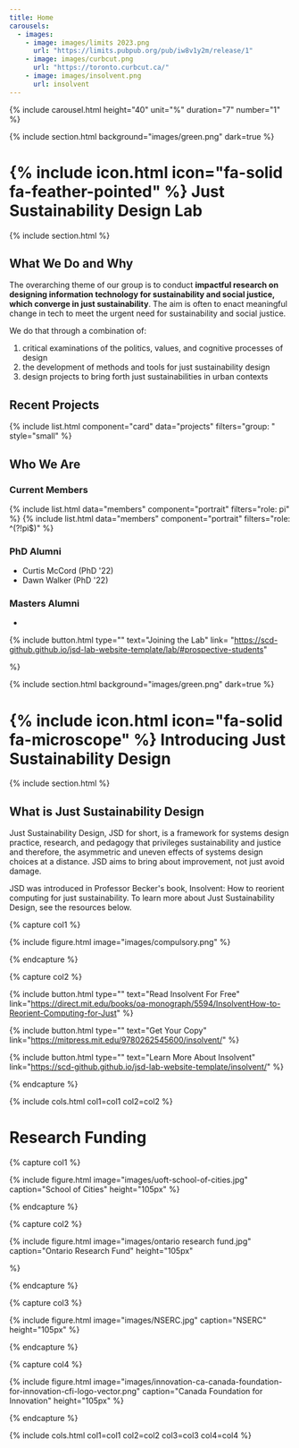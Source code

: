 ```yaml
---
title: Home
carousels:
  - images:
    - image: images/limits 2023.png
      url: "https://limits.pubpub.org/pub/iw8v1y2m/release/1"
    - image: images/curbcut.png
      url: "https://toronto.curbcut.ca/"
    - image: images/insolvent.png
      url: insolvent
---
```


{% include carousel.html height="40" unit="%" duration="7" number="1" %}


{% include section.html background="images/green.png" dark=true %}

# {% include icon.html icon="fa-solid fa-feather-pointed" %} Just Sustainability Design Lab

{% include section.html %}

## What We Do and Why

The overarching theme of our group is to conduct  **impactful research on designing information technology for sustainability and social justice, which converge in just sustainability**. The aim is often to enact meaningful change in tech to meet the urgent need for sustainability and social justice. 

We do that through a combination of:
1. critical examinations of the politics, values, and cognitive processes of design
2. the development of methods and tools for just sustainability design 
3. design projects to bring forth just sustainabilities in urban contexts

## Recent Projects
{% include list.html component="card" data="projects" filters="group: " style="small" %}

## Who We Are
### Current Members
{% include list.html data="members" component="portrait" filters="role: pi" %}
{% include list.html data="members" component="portrait" filters="role: ^(?!pi$)" %}

### PhD Alumni
- Curtis McCord (PhD '22)
- Dawn Walker (PhD '22)

### Masters Alumni
- 

[##]: #

{%
  include button.html
  type=""
  text="Joining the Lab"
  link= "https://scd-github.github.io/jsd-lab-website-template/lab/#prospective-students"

%}

{% include section.html background="images/green.png" dark=true %}

# {% include icon.html icon="fa-solid fa-microscope" %} Introducing Just Sustainability Design

{% include section.html %}

## What is Just Sustainability Design
Just Sustainability Design, JSD for short, is a framework for systems design practice, research, and pedagogy that privileges sustainability and justice and therefore, the asymmetric and uneven effects of systems design choices at a distance. JSD aims to bring about improvement, not just avoid damage. 

JSD was introduced in Professor Becker's book, Insolvent: How to reorient computing for just sustainability. To learn more about Just Sustainability Design, see the resources below.


{% capture col1 %}

{%
  include figure.html
  image="images/compulsory.png"
%}

{% endcapture %}

{% capture col2 %}

[##]: #

{%
  include button.html
  type=""
  text="Read Insolvent For Free"
  link="https://direct.mit.edu/books/oa-monograph/5594/InsolventHow-to-Reorient-Computing-for-Just"
%}

{%
  include button.html
  type=""
  text="Get Your Copy"
  link="https://mitpress.mit.edu/9780262545600/insolvent/"
%}

{%
  include button.html
  type=""
  text="Learn More About Insolvent"
  link="https://scd-github.github.io/jsd-lab-website-template/insolvent/"
%}

{% endcapture %}

{% include cols.html col1=col1 col2=col2 %}

# Research Funding

{% capture col1 %}

{%
  include figure.html
  image="images/uoft-school-of-cities.jpg"
  caption="School of Cities"
  height="105px"
%}

{% endcapture %}

{% capture col2 %}

{%
  include figure.html
  image="images/ontario research fund.jpg"
  caption="Ontario Research Fund"
  height="105px"

%}

{% endcapture %}

{% capture col3 %}

{%
  include figure.html
  image="images/NSERC.jpg"
  caption="NSERC"
  height="105px"
%}

{% endcapture %}

{% capture col4 %}

{%
  include figure.html
  image="images/innovation-ca-canada-foundation-for-innovation-cfi-logo-vector.png"
  caption="Canada Foundation for Innovation"
  height="105px"
%}

{% endcapture %}

{% include cols.html col1=col1 col2=col2 col3=col3 col4=col4 %}



